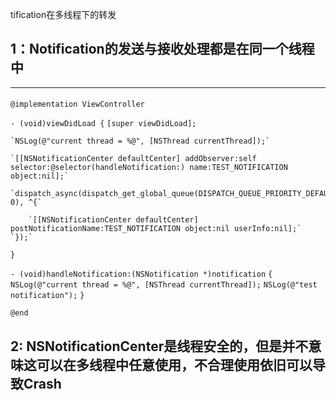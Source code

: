 
tification在多线程下的转发
## 1：Notification的发送与接收处理都是在同一个线程中

***
#### 
`@implementation ViewController`

`- (void)viewDidLoad {`
    `[super viewDidLoad];`

    `NSLog(@"current thread = %@", [NSThread currentThread]);`

    `[[NSNotificationCenter defaultCenter] addObserver:self selector:@selector(handleNotification:) name:TEST_NOTIFICATION object:nil];`

    `dispatch_async(dispatch_get_global_queue(DISPATCH_QUEUE_PRIORITY_DEFAULT, 0), ^{`

        `[[NSNotificationCenter defaultCenter] postNotificationName:TEST_NOTIFICATION object:nil userInfo:nil];`
    `});`
`}`

`- (void)handleNotification:(NSNotification *)notification`
`{`
    `NSLog(@"current thread = %@", [NSThread currentThread]);`
    `NSLog(@"test notification");`
`}`

`@end`

## 2: NSNotificationCenter是线程安全的，但是并不意味这可以在多线程中任意使用，不合理使用依旧可以导致Crash

